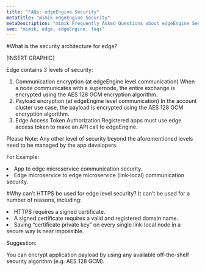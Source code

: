 ```yaml
---
title: "FAQs: edgeEngine Security"
metaTitle: "mimik edgeEngine Security"
metaDescription: "mimik Frequently Asked Questions about edgeEngine Security"
seo: "mimik, edge, edgeEngine, faqs"
---
```


#What is the security architecture for edge?

[INSERT GRAPHIC]

Edge contains 3 levels of security:

1. Communication encryption (at edgeEngine level communication)
When a node communicates with a supernode, the entire exchange is encrypted using the AES 128 GCM encryption algorithm.
2. Payload encryption (at edgeEngine level communication)
In the account cluster use case, the payload is encrypted using the AES 128 GCM encryption algorithm.
3. Edge Access Token Authorization
Registered apps must use edge access token to make an API call to edgeEngine.

Please Note: Any other level of security beyond the aforementioned levels need to be managed by the app developers.

For Example:
<li>App to edge microservice communication security.</li>
<li>Edge microservice to edge microservice (link-local) communication security.</li>

#Why can’t HTTPS be used for edge level security?
It can’t be used for a number of reasons, including:

<li> HTTPS requires a signed certificate.</li>
<li> A signed certificate requires a valid and registered domain name.</li>
<li> Saving “certificate private key” on every single link-local node in a secure way is near impossible.</li>

Suggestion:

You can encrypt application payload by using any available off-the-shelf security algorithm (e.g. AES 128 GCM).